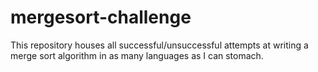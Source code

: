 # mergesort-challenge
This repository houses all successful/unsuccessful attempts at writing a merge sort algorithm in as many languages as I can stomach.

